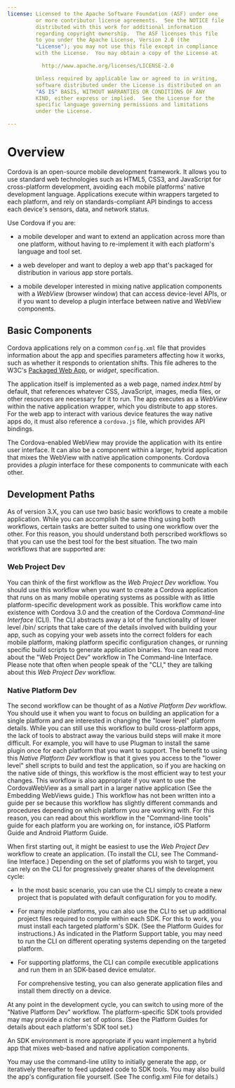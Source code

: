 ```yaml
---
license: Licensed to the Apache Software Foundation (ASF) under one
         or more contributor license agreements.  See the NOTICE file
         distributed with this work for additional information
         regarding copyright ownership.  The ASF licenses this file
         to you under the Apache License, Version 2.0 (the
         "License"); you may not use this file except in compliance
         with the License.  You may obtain a copy of the License at

           http://www.apache.org/licenses/LICENSE-2.0

         Unless required by applicable law or agreed to in writing,
         software distributed under the License is distributed on an
         "AS IS" BASIS, WITHOUT WARRANTIES OR CONDITIONS OF ANY
         KIND, either express or implied.  See the License for the
         specific language governing permissions and limitations
         under the License.

---
```


# Overview

Cordova is an open-source mobile development framework. It allows you
to use standard web technologies such as HTML5, CSS3, and JavaScript
for cross-platform development, avoiding each mobile platforms' native
development language.  Applications execute within wrappers targeted
to each platform, and rely on standards-compliant API bindings to
access each device's sensors, data, and network status.

Use Cordova if you are:

* a mobile developer and want to extend an application across more
  than one platform, without having to re-implement it with each
  platform's language and tool set.

* a web developer and want to deploy a web app that's packaged for
  distribution in various app store portals.

* a mobile developer interested in mixing native application
  components with a _WebView_ (browser window) that can access
  device-level APIs, or if you want to develop a plugin interface
  between native and WebView components.

## Basic Components

Cordova applications rely on a common `config.xml` file that provides
information about the app and specifies parameters affecting how it
works, such as whether it responds to orientation shifts. This file
adheres to the W3C's
[Packaged Web App](http://www.w3.org/TR/widgets/),
or _widget_, specification.

The application itself is implemented as a web page, named
_index.html_ by default, that references whatever CSS, JavaScript,
images, media files, or other resources are necessary for it to run.
The app executes as a _WebView_ within the native application wrapper,
which you distribute to app stores.  For the web app to interact with
various device features the way native apps do, it must also reference
a `cordova.js` file, which provides API bindings.
<!-- XREF
(See the API Reference for an overview, and the Application
Development Guide for examples of how to use them.)
XREF -->

The Cordova-enabled WebView may provide the application with its
entire user interface. It can also be a component within a larger,
hybrid application that mixes the WebView with native application
components.  Cordova provides a _plugin_ interface for these
components to communicate with each other.

## Development Paths

As of version 3.X, you can use two basic basic workflows to create
a mobile application. While you can accomplish the same
thing using both workflows, certain tasks are better suited to using one workflow 
over the other. For this reason, you should understand both perscribed workflows so
that you can use the best tool for the best situation.
The two main workflows that are supported are:

### Web Project Dev

You can think of the first workflow as the _Web Project Dev_ workflow. You should use
this workflow when you want to create a Cordova application that runs on 
as many mobile operating systems as possible with as little platform-specific
development work as possible. This workflow came into existence with Cordova 3.0
and the creation of the Cordova _Command-line Interface_ (CLI). The CLI abstracts
away a lot of the functionality of lower level /bin/ scripts that take care of the
details involved with building your app, such as copying your web assets into 
the correct folders for each mobile platform, making platform specific configuration
changes, or running specific build scripts to generate application binaries. You can read 
more about the "Web Project Dev" workflow in The Command-line Interface. Please note
that often when people speak of the "CLI," they are talking about this _Web Project Dev_
workflow.

### Native Platform Dev

The second workflow can be thought of as a _Native Platform Dev_ workflow. You should use it
when you want to focus on building an application for a single platform and are 
interested in changing the "lower level" platform details. While you can still use this workflow
to build cross-platform apps, the lack of tools to abstract away the various build steps will
make it more difficult. For example, you will have to use Plugman to
install the same plugin once for each platform that you want to support. The 
benefit to using this _Native Platform Dev_ workflow is that it gives you access to the "lower
level" shell scripts to build and test the application, so if you are hacking on the native 
side of things, this workflow is the most efficient way to test your changes. This workflow
is also appropriate if you want to use the CordovaWebView as a small part in a larger native
application (See the Embedding WebViews guide.) This workflow has not been written into a guide per se because this workflow
has slightly different commands and procedures depending on which platform you are working 
with. For this reason, you can read about this workflow in the "Command-line tools" guide
for each platform you are working on, for instance, iOS Platform Guide and Android Platform Guide.

When first starting out, it might be easiest to use the _Web Project Dev_ workflow
to create an application. (To install the CLI, see The Command-line Interface.)
Depending on the set of platforms you wish to target, you can rely on
the CLI for progressively greater shares of the development cycle:

* In the most basic scenario, you can use the CLI simply to create a
  new project that is populated with default configuration for you to
  modify.

* For many mobile platforms, you can also use the CLI to set up
  additional project files required to compile within each SDK.  For
  this to work, you must install each targeted platform's SDK.
  (See the Platform Guides for instructions.)
  As indicated in the Platform Support table, you may need to
  run the CLI on different operating systems depending on the targeted
  platform.

* For supporting platforms, the CLI can compile executible
  applications and run them in an SDK-based device emulator.
  <!-- XREF
  (See Application Development Guide for details.)
  XREF -->
  For comprehensive testing, you can also generate application files
  and install them directly on a device.

At any point in the development cycle, you can switch to using more of the "Native Platform
Dev" workflow. The platform-specific SDK tools provided may may provide a richer set of
options. (See the Platform Guides for details about each platform's SDK tool set.)

An SDK environment is more appropriate if you want implement a hybrid
app that mixes web-based and native application components.
<!-- XREF
(See Hybrid Application Guide for more information.)
XREF -->
You may use the command-line utility to initially generate the app, or
iteratively thereafter to feed updated code to SDK tools.  You may
also build the app's configuration file yourself.
(See The config.xml File for details.)

<!-- XREF
To build projects on some platforms, you may need to apply digital signatures.
See Distributing Applications for information on how to upload your app to various store portals.
XREF -->

